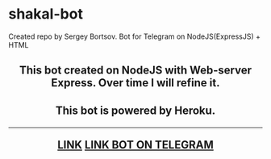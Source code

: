 # shakal-bot
Created repo by Sergey Bortsov.
Bot for Telegram on NodeJS(ExpressJS) + HTML

<h2 style="text-align: center">This bot created on NodeJS with Web-server Express. Over time I will refine it.</h2>
<h2 style="text-align: center"> This bot is powered by Heroku. 
<hr>
<a href="https://shakal-bot.herokuapp.com/">LINK</a>
<a href="https://t.me/shakali_bot">LINK BOT ON TELEGRAM</a>
